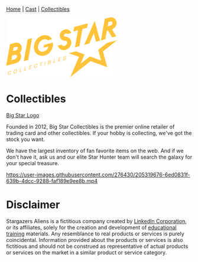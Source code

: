 [Home](README.md) | [Cast](Cast.md) | [Collectibles](Collectibles.md)

<img src="images/logo_bigstar.svg" alt="Stargazers Logo" style="width:300px;"/>

# Collectibles

[Big Star Logo](images/logo_bigstar.svg)

Founded in 2012, Big Star Collectibles is the premier online retailer of trading card and other collectibles. If your hobby is collecting, we've got the stock you want.

We have the largest inventory of fan favorite items on the web. And if we don't have it, ask us and our elite Star Hunter team will search the galaxy for your special treasure.

https://user-images.githubusercontent.com/276430/205319676-6ed0831f-639b-4dcc-9288-faf189e9ee8b.mp4

# Disclaimer

Stargazers Aliens is a fictitious company created by <a href="https://www.linkedin.com/">LinkedIn Corporation</a>, or its affiliates, solely for the creation and development of <a href="https://www.linkedin.com/learning/">educational training</a> materials. Any resemblance to real products or services is purely coincidental. Information provided about the products or services is also fictitious and should not be construed as representative of actual products or services on the market in a similar product or service category.
